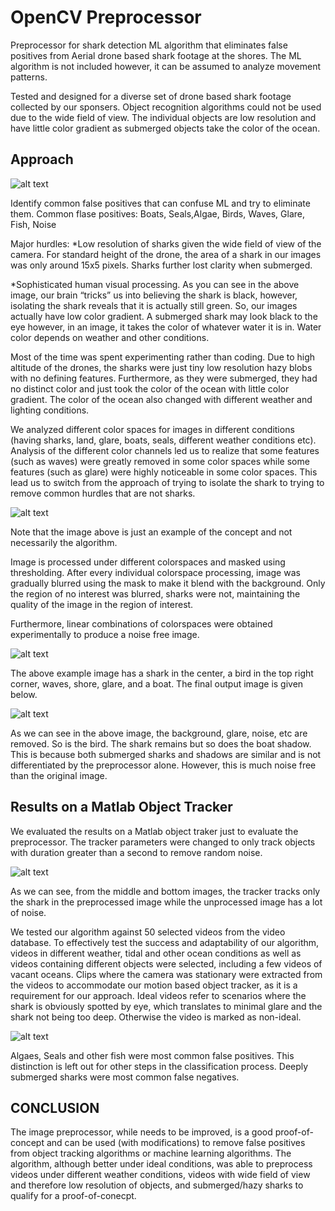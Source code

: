 # OpenCV Preprocessor
Preprocessor for shark detection ML algorithm that eliminates false positives from Aerial drone based shark footage at the shores. The ML algorithm is not included however, it can be assumed to analyze movement patterns.

Tested and designed for a diverse set of drone based shark footage collected by our sponsers. 
Object recognition algorithms could not be used due to the wide field of view. The individual objects are low resolution and have little color gradient as submerged objects take the color of the ocean.

## Approach

![alt text](https://github.com/ananta399/MLPreprocessor/blob/master/readmeImages/original.PNG)

Identify common false positives that can confuse ML and try to eliminate them.
Common flase positives: Boats, Seals,Algae, Birds, Waves, Glare, Fish, Noise

Major hurdles:
*Low resolution of sharks given the wide field of view of the camera. For standard height of the drone, the area of a shark in our images was only around 15x5 pixels. Sharks further lost clarity when submerged.

*Sophisticated human visual processing. As you can see in the above image, our brain “tricks” us into believing the shark is black, however, isolating the shark reveals that it is actually still green. So, our images actually have low color gradient. A submerged shark may look black to the eye however, in an image, it takes the color of whatever water it is in. Water color depends on weather and other conditions.

Most of the time was spent experimenting rather than coding. Due to high altitude of the drones, the sharks were just tiny low resolution hazy blobs with no defining features. Furthermore, as they were submerged, they had no distinct color and just took the color of the ocean with little color gradient. The color of the ocean also changed with different weather and lighting conditions. 

We analyzed different color spaces for images in different conditions (having sharks, land, glare, boats, seals, different weather conditions etc). Analysis of the different color channels led us to realize that some features (such as waves) were greatly removed in some color spaces while some features (such as glare) were highly noticeable in some color spaces. This lead us to switch from the approach of trying to isolate the shark to trying to remove common hurdles that are not sharks.


![alt text](https://github.com/ananta399/MLPreprocessor/blob/master/readmeImages/colorspaces.PNG)

Note that the image above is just an example of the concept and not necessarily the algorithm.

Image is processed under different colorspaces and masked using thresholding. After every individual colorspace processing, image was gradually blurred using the mask to make it blend with the background. Only the region of no interest was blurred, sharks were not, maintaining the quality of the image in the region of interest.

Furthermore, linear combinations of colorspaces were obtained experimentally to produce a noise free image.


![alt text](https://github.com/ananta399/MLPreprocessor/blob/master/readmeImages/mask1.png)

The above example image has a shark in the center, a bird in the top right corner, waves, shore, glare, and a boat. The final output image is given below.

![alt text](https://github.com/ananta399/MLPreprocessor/blob/master/readmeImages/out.PNG)

As we can see in the above image, the background, glare, noise, etc are removed. So is the bird.
The shark remains but so does the boat shadow. This is because both submerged sharks and shadows are similar and is not differentiated by the preprocessor alone.
However, this is much noise free than the original image.



## Results on a Matlab Object Tracker
We evaluated the results on a Matlab object traker just to evaluate the preprocessor. The tracker parameters were changed to only track objects with duration greater than a second to remove random noise.

![alt text](https://github.com/ananta399/MLPreprocessor/blob/master/readmeImages/tracker1.png)

As we can see, from the middle and bottom images, the tracker tracks only the shark in the preprocessed image while the unprocessed image has a lot of noise.

We tested our algorithm against 50 selected videos from the video database. To effectively test the success and adaptability of our algorithm, videos in different weather, tidal and other ocean conditions as well as videos containing different objects were selected, including a few videos of vacant oceans. Clips where the camera was stationary were extracted from the videos to accommodate our motion based object tracker, as it is a requirement for our approach. Ideal videos refer to scenarios where the shark is obviously spotted by eye, which translates to minimal glare and the shark not being too deep. Otherwise the video is marked as non-ideal.

![alt text](https://github.com/ananta399/MLPreprocessor/blob/master/readmeImages/tables.PNG)

Algaes, Seals and other fish were most common false positives. This distinction is left out for other steps in the classification process. Deeply submerged sharks were most common false negatives.

## CONCLUSION
The image preprocessor, while needs to be improved, is a good proof-of-concept and can be used (with modifications) to remove false positives from object tracking algorithms or machine learning algorithms. The algorithm, although better under ideal conditions, was able to preprocess videos under different weather conditions, videos with wide field of view and therefore low resolution of objects, and submerged/hazy sharks to qualify for a proof-of-conecpt.
